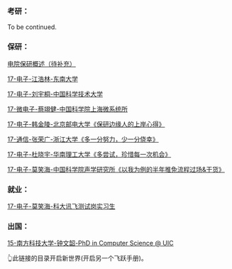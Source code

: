 ### 考研：

To be continued.

### 保研：

[电院保研概述（待补充）](升学就业/电子信息工程学院/电院保研概述.md)

[17-电子-江浩林-东南大学](升学就业/电子信息工程学院/17-电子信息工程-江浩林.md)

[17-电子-刘宇桐-中国科学技术大学](升学就业/电子信息工程学院/17-电子信息工程-刘宇桐.md)

[17-微电子-蔡翊健-中国科学院上海微系统所](升学就业/电子信息工程学院/17-微电子科学与工程-蔡翊健.md)

[17-电子-韩金陵-北京邮电大学《保研边缘人的上岸心得》](升学就业/电子信息工程学院/17-电子信息工程-韩金陵.md)

[17-通信-张荣广-浙江大学《多一分努力，少一分侥幸》](升学就业/电子信息工程学院/17-通信工程-张荣广.md)

[17-电子-杜晓宇-华南理工大学《多尝试，珍惜每一次机会》](升学就业/电子信息工程学院/17-电子信息工程-杜晓宇.md)

[17-电子-莫笑海-中国科学院声学研究所《以我为例的半年推免流程过场&干货》](升学就业/电子信息工程学院/17-电子信息工程-莫笑海.md)

### 就业：

[17-电子-莫笑海-科大讯飞测试岗实习生](升学就业/电子信息工程学院/17-电子信息工程-莫笑海2.md)

### 出国：

[15-南方科技大学-钟文韶-PhD in Computer Science @ UIC](https://sustech-application.github.io/2020-Fall/#/grad-application/electronic-and-electrical-engineering/communication-engineering/[US]-15-zhongwenzhao)

👆️此链接的目录开启新世界(开启另一个飞跃手册)。
